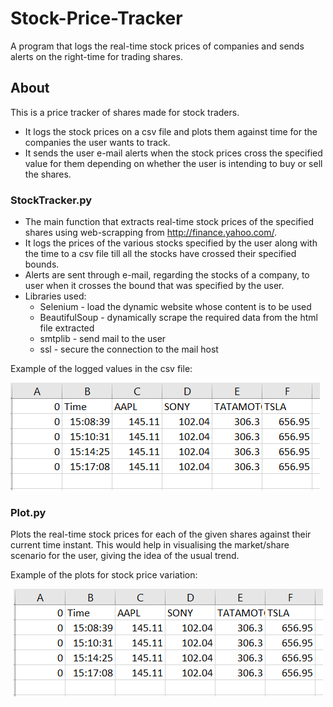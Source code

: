 # Stock-Price-Tracker
A program that logs the real-time stock prices of companies and sends alerts on the right-time for trading shares.

## About
This is a price tracker of shares made for stock traders.
* It logs the stock prices on a csv file and plots them against time for the companies the user wants to track.
* It sends the user e-mail alerts when the stock prices cross the specified value for them depending on whether the user is intending to buy or sell the shares.

### StockTracker.py
* The main function that extracts real-time stock prices of the specified shares using web-scrapping from http://finance.yahoo.com/.
* It logs the prices of the various stocks specified by the user along with the time to a csv file till all the stocks have crossed their specified bounds.
* Alerts are sent through e-mail, regarding the stocks of a company, to user when it crosses the bound that was specified by the user.
* Libraries used:
    * Selenium - load the dynamic website whose content is to be used
    * BeautifulSoup - dynamically scrape the required data from the html file extracted
    * smtplib - send mail to the user
    * ssl - secure the connection to the mail host

Example of the logged values in the csv file:

<p>
  <img src="https://github.com/im-krishna/Stock-price-tracker/blob/main/Screenshot%202021-07-10%20152610.png">
</p>

### Plot.py
Plots the real-time stock prices for each of the given shares against their current time instant. This would help in visualising the market/share scenario for the user, giving the idea of the usual trend.

Example of the plots for stock price variation:

<p align="center">
  <img src="https://github.com/im-krishna/Stock-price-tracker/blob/main/Screenshot%202021-07-10%20152610.png">
</p>

